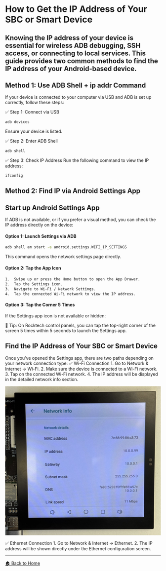 # How to Get the IP Address of Your SBC or Smart Device

Knowing the IP address of your device is essential for wireless ADB debugging, SSH access, or connecting to local services. This guide provides two common methods to find the IP address of your Android-based device.
---

## Method 1: Use ADB Shell + ip addr Command
If your device is connected to your computer via USB and ADB is set up correctly, follow these steps:

✅ Step 1: Connect via USB
```bash
adb devices
```
Ensure your device is listed.

✅ Step 2: Enter ADB Shell
```bash
adb shell
```
✅ Step 3: Check IP Address
Run the following command to view the IP address:
```bash
ifconfig
```

## Method 2: Find IP via Android Settings App

## Start up Android Settings App
If ADB is not available, or if you prefer a visual method, you can check the IP address directly on the device:

#### Option 1: Launch Settings via ADB
```bash
adb shell am start -a android.settings.WIFI_IP_SETTINGS
```
This command opens the network settings page directly.

#### Option 2: Tap the App Icon
	1.	Swipe up or press the Home button to open the App Drawer.
	2.	Tap the Settings icon.
	3.	Navigate to Wi-Fi / Network Settings.
	4.	Tap the connected Wi-Fi network to view the IP address.

#### Option 3: Tap the Corner 5 Times
If the Settings app icon is not available or hidden:

📌 Tip: On Rocktech control panels, you can tap the top-right corner of the screen 5 times within 5 seconds to launch the Settings app.

## Find the IP Address of Your SBC or Smart Device
Once you’ve opened the Settings app, there are two paths depending on your network connection type:
✅ Wi-Fi Connection
	1.	Go to Network & Internet → Wi-Fi.
	2.	Make sure the device is connected to a Wi-Fi network.
	3.	Tap on the connected Wi-Fi network.
	4.	The IP address will be displayed in the detailed network info section.

<img src="/images/A4ES-WIFI-IP-Address.png" alt="A4ES-WIFI-IP-Address" style="max-width: 100%; height: auto;" />

✅ Ethernet Connection
	1.	Go to Network & Internet → Ethernet.
	2.	The IP address will be shown directly under the Ethernet configuration screen.

---

[🏠 Back to Home](https://kevin109.github.io/)